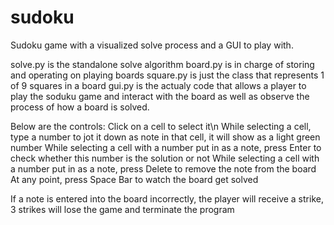 # sudoku
Sudoku game with a visualized solve process and a GUI to play with.

solve.py is the standalone solve algorithm
board.py is in charge of storing and operating on playing boards
square.py is just the class that represents 1 of 9 squares in a board
gui.py is the actualy code that allows a player to play the soduku game and interact with the board as well as observe the process of how a board is solved.

Below are the controls:
Click on a cell to select it\n
While selecting a cell, type a number to jot it down as note in that cell, it will show as a light green number
While selecting a cell with a number put in as a note, press Enter to check whether this number is the solution or not
While selecting a cell with a number put in as a note, press Delete to remove the note from the board
At any point, press Space Bar to watch the board get solved

If a note is entered into the board incorrectly, the player will receive a strike, 3 strikes will lose the game and terminate the program
